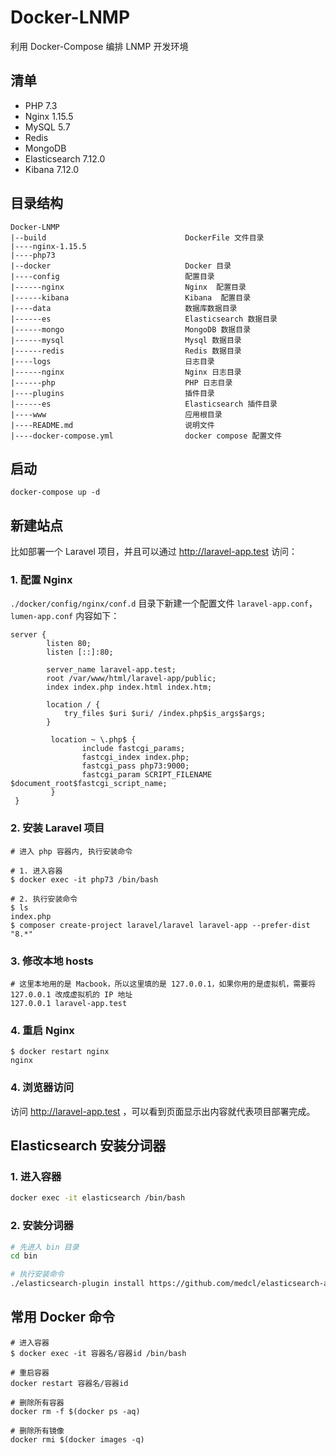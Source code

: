# Docker-LNMP

利用 Docker-Compose 编排 LNMP 开发环境  

## 清单

- PHP 7.3
- Nginx 1.15.5
- MySQL 5.7
- Redis
- MongoDB
- Elasticsearch 7.12.0
- Kibana 7.12.0

## 目录结构

```
Docker-LNMP
|--build                               DockerFile 文件目录
|----nginx-1.15.5
|----php73
|--docker                              Docker 目录
|----config                            配置目录
|------nginx                           Nginx  配置目录
|------kibana                          Kibana  配置目录
|----data                              数据库数据目录
|------es                              Elasticsearch 数据目录
|------mongo                           MongoDB 数据目录
|------mysql                           Mysql 数据目录
|------redis                           Redis 数据目录
|----logs                              日志目录
|------nginx                           Nginx 日志目录
|------php                             PHP 日志目录
|----plugins                           插件目录
|------es                              Elasticsearch 插件目录
|----www                               应用根目录
|----README.md                         说明文件
|----docker-compose.yml                docker compose 配置文件
```

## 启动

```shell
docker-compose up -d
```

## 新建站点

比如部署一个 Laravel 项目，并且可以通过 http://laravel-app.test 访问：

### 1. 配置 Nginx

`./docker/config/nginx/conf.d` 目录下新建一个配置文件 `laravel-app.conf`，`lumen-app.conf` 内容如下：  

```nginx
server {
        listen 80;
        listen [::]:80;

        server_name laravel-app.test;
        root /var/www/html/laravel-app/public;
        index index.php index.html index.htm;

        location / {
            try_files $uri $uri/ /index.php$is_args$args;
        }

         location ~ \.php$ {
                include fastcgi_params;
                fastcgi_index index.php;
                fastcgi_pass php73:9000;
                fastcgi_param SCRIPT_FILENAME $document_root$fastcgi_script_name;
         }
 }
```

### 2. 安装 Laravel 项目

```shell
# 进入 php 容器内, 执行安装命令

# 1. 进入容器
$ docker exec -it php73 /bin/bash

# 2. 执行安装命令
$ ls
index.php
$ composer create-project laravel/laravel laravel-app --prefer-dist "8.*"
```

### 3. 修改本地 hosts 

```
# 这里本地用的是 Macbook，所以这里填的是 127.0.0.1，如果你用的是虚拟机，需要将 127.0.0.1 改成虚拟机的 IP 地址
127.0.0.1 laravel-app.test
```

### 4. 重启 Nginx

```shell
$ docker restart nginx
nginx
```

### 4. 浏览器访问

访问 http://laravel-app.test ，可以看到页面显示出内容就代表项目部署完成。  

## Elasticsearch 安装分词器

### 1. 进入容器

```bash
docker exec -it elasticsearch /bin/bash
```

### 2. 安装分词器

```bash
# 先进入 bin 目录
cd bin

# 执行安装命令
./elasticsearch-plugin install https://github.com/medcl/elasticsearch-analysis-ik/releases/download/v7.12.0/elasticsearch-analysis-ik-7.12.0.zip
```

## 常用 Docker 命令

```shell
# 进入容器
$ docker exec -it 容器名/容器id /bin/bash

# 重启容器
docker restart 容器名/容器id

# 删除所有容器
docker rm -f $(docker ps -aq)  

# 删除所有镜像
docker rmi $(docker images -q)
```
